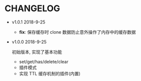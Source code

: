 # CHANGELOG

* v1.0.1 2018-9-25

  - **fix**: 保存缓存时 clone 数据防止意外操作了内存中的缓存数据

* v1.0.0 2018-9-25

  初始版本, 实现了基本功能
  - set/get/has/delete/clear
  - 插件模式
  - 实现 TTL 缓存机制的插件(内置)
